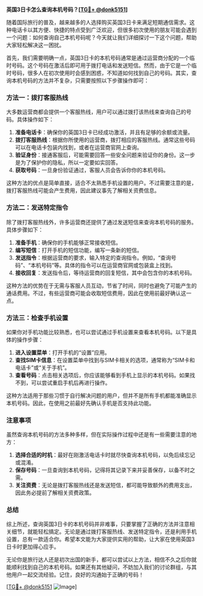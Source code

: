 **英国3日卡怎么查询本机号码？[[TG💪+ @donk5151](https://t.me/s/donk5151)]**

随着国际旅行的普及，越来越多的人选择购买英国3日卡来满足短期通信需求。这种电话卡以其方便、快捷的特点受到广泛欢迎，但很多初次使用的朋友可能会遇到一个问题：如何查询自己本机号码呢？今天就让我们详细探讨一下这个问题，帮助大家轻松解决这一困扰。

首先，我们需要明确一点，英国3日卡的本机号码通常是通过运营商分配的一个临时号码。这个号码在激活后即可用于拨打电话和发送短信。然而，由于它是一个临时号码，很多人在初次使用时会感到困惑，不知道如何找到自己的号码。其实，查询本机号码的方法并不复杂，只需要按照以下步骤操作即可：

### 方法一：拨打客服热线

大多数运营商都会提供一个客服热线，用户可以通过拨打该热线来查询自己的号码。具体操作如下：

1. **准备电话卡**：确保你的英国3日卡已经成功激活，并且有足够的余额或流量。
2. **拨打客服热线**：根据你所使用的运营商，拨打相应的客服热线。通常这些号码可以在电话卡包装内找到，或者在运营商官网上查询。
3. **验证身份**：接通客服后，可能需要回答一些安全问题来验证你的身份。这一步是为了保护你的隐私，所以一定要如实回答。
4. **获取号码**：一旦身份验证通过，客服人员会告诉你你的本机号码。

这种方法的优点是简单直接，适合不太熟悉手机设置的用户。不过需要注意的是，拨打客服热线可能会产生费用，因此建议事先了解相关资费信息。

### 方法二：发送特定指令

除了拨打客服热线外，许多运营商还提供了通过发送短信来查询本机号码的服务。具体步骤如下：

1. **准备手机**：确保你的手机能够正常接收短信。
2. **编写短信**：打开手机的短信功能，编写一条新的短信。
3. **发送指令**：根据运营商的要求，输入特定的查询指令。例如，“查询号码”、“本机号码”等。具体的指令可以在运营商官网或包装盒上找到。
4. **接收回复**：发送指令后，等待运营商的回复短信，其中会包含你的本机号码。

这种方法的优势在于无需与客服人员互动，节省了时间，同时也避免了可能产生的通话费用。不过，有些运营商可能会收取短信费用，因此在使用前最好确认这一点。

### 方法三：检查手机设置

如果你对手机功能比较熟悉，也可以尝试通过手机设置来查看本机号码。以下是具体的操作步骤：

1. **进入设置菜单**：打开手机的“设置”应用。
2. **查找SIM卡信息**：在设置菜单中找到与SIM卡相关的选项，通常称为“SIM卡和电话卡”或“关于手机”。
3. **查看号码**：点击相关选项后，你应该能够看到手机上显示的本机号码。如果找不到，可以尝试重启手机后再进行操作。

这种方法适用于那些习惯于自行解决问题的用户，但并不是所有手机都能准确显示本机号码。因此，在使用之前最好先确认手机是否支持此功能。

### 注意事项

虽然查询本机号码的方法多种多样，但在实际操作过程中还是有一些需要注意的地方：

1. **选择合适的时机**：最好在刚激活电话卡时就尽快查询本机号码，以免后续忘记或混淆。
2. **保存号码**：一旦查询到本机号码，记得将其记录下来并妥善保存，以备不时之需。
3. **关注资费**：无论是拨打客服热线还是发送短信，都可能导致额外的费用支出，因此务必提前了解相关资费政策。

### 总结

综上所述，查询英国3日卡的本机号码并非难事，只要掌握了正确的方法并注意相关细节，就能轻松搞定。无论是通过拨打客服热线、发送特定指令，还是利用手机设置，总有一款适合你。希望本文能为大家提供实用的帮助，让大家在使用英国3日卡时更加得心应手。

无论你是旅行达人还是初次出国的新手，都可以尝试以上方法，相信不久之后你就能顺利找到自己的本机号码。如果还有其他疑问，不妨加入我们的讨论群组，与其他用户一起交流经验。记住，良好的沟通始于正确的号码！

[[TG💪+ @donk5151](https://t.me/s/donk5151) ![Image](https://i.postimg.cc/rwNCRYN7/Snipaste-2025-04-30-17-27-05.png)]